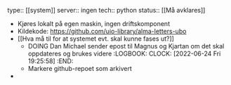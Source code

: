 type:: [[system]]
server:: ingen 
tech:: python
status:: [[Må avklares]]

- Kjøres lokalt på egen maskin, ingen driftskomponent
- Kildekode: https://github.com/uio-library/alma-letters-ubo
- [[Hva må til for at systemet evt. skal kunne fases ut?]]
	- DOING Dan Michael sender epost til Magnus og Kjartan om det skal oppdateres og brukes videre
	  :LOGBOOK:
	  CLOCK: [2022-06-24 Fri 19:25:58]
	  :END:
	- Markere github-repoet som arkivert
-